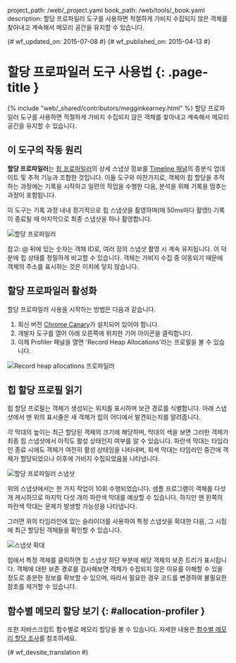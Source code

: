 project_path: /web/_project.yaml
book_path: /web/tools/_book.yaml
description: 할당 프로파일러 도구를 사용하면 적절하게 가비지 수집되지 않은 객체를 찾아내고 계속해서 메모리 공간을 유지할 수 있습니다.

{# wf_updated_on: 2015-07-08 #}
{# wf_published_on: 2015-04-13 #}

# 할당 프로파일러 도구 사용법 {: .page-title }

{% include "web/_shared/contributors/megginkearney.html" %}
할당 프로파일러 도구를 사용하면 적절하게 가비지 수집되지 않은 객체를 찾아내고 계속해서 메모리 공간을 유지할 수 있습니다.


## 이 도구의 작동 원리

**할당 프로파일러**는
[힙 프로파일러](/web/tools/chrome-devtools/profile/memory-problems/heap-snapshots)의
상세 스냅샷 정보를
[Timeline 패널](/web/tools/chrome-devtools/profile/evaluate-performance/timeline-tool)의 증분식 업데이트 및 추적 기능과 조합한 것입니다.
이들 도구와 마찬가지로, 객체의 힙 할당을 추적하는 과정에는 기록을 시작하고
일련의 작업을 수행한 다음, 분석을 위해 기록을 멈추는 과정이 포함됩니다.

이 도구는 기록 과정 내내 정기적으로 힙 스냅샷을 촬영하며(매 50ms마다 촬영!) 기록이 종료될 때 마지막으로 최종 스냅샷을 하나 촬영합니다.

![할당 프로파일러](imgs/object-tracker.png)

참고: @ 뒤에 있는 숫자는 객체 ID로, 여러 장의 스냅샷 촬영 시 계속 유지됩니다. 이 덕분에 힙 상태를 정밀하게 비교할 수 있습니다. 객체는 가비지 수집 중 이동되기 때문에 객체의 주소를 표시하는 것은 이치에 닿지 않습니다.

## 할당 프로파일러 활성화

할당 프로파일러 사용을 시작하는 방법은 다음과 같습니다.

1. 최신 버전 [Chrome Canary](https://www.google.com/intl/en/chrome/browser/canary.html)가 설치되어 있어야 합니다.
2. 개발자 도구를 열어 아래 오른쪽에 위치한 기어 아이콘을 클릭합니다. 
3. 이제 Profiler 패널을 열면 'Record Heap Allocations'라는 프로필을 볼 수 있습니다.

![Record heap allocations 프로파일러](imgs/record-heap.png)

## 힙 할당 프로필 읽기

힙 할당 프로필는 객체가 생성되는 위치를 표시하며 보관 경로를 식별합니다. 
아래 스냅샷에서 맨 위의 표시줄은 새 객체가 힙의 어디에서 발견되는지를 알려줍니다.

각 막대의 높이는 최근 할당된 객체의 크기에 해당하며, 
막대의 색을 보면 그러한 객체가 최종 힙 스냅샷에서 아직도 활성 상태인지 여부를 알 수 있습니다. 
파란색 막대는 타임라인 종료 시에도 객체가 여전히 활성 상태임을 나타내며, 
회색 막대는 타임라인 중간에 객체가 할당되었으나
이후에 가비지 수집되었음을 나타냅니다.

![할당 프로파일러 스냅샷](imgs/collected.png)

위의 스냅샷에서는 한 가지 작업이 10회 수행되었습니다.
샘플 프로그램이 객체를 다섯 개 캐시하므로 마지막 다섯 개의 파란색 막대를 예상할 수 있습니다.
하지만 맨 왼쪽의 파란색 막대는 문제가 발생할 가능성을 나타냅니다.

그러면 위의 타임라인에 있는 슬라이더를 사용하여 특정 스냅샷을 확대한 다음, 
그 시점에 최근 할당된 객체들을 확인할 수 있습니다.

![스냅샷 확대](imgs/sliders.png)

힙에서 특정 객체를 클릭하면 힙 스냅샷 하단 부분에 해당 객체의 보존 트리가 표시됩니다. 객체에 대한 보존 경로를 검사해보면 객체가 수집되지 않은 이유를 이해할 수 있을 정도로 충분한 정보를 확보할 수 있으며, 따라서 필요한 경우 코드를 변경하여 불필요한 참조를 제거할 수 있습니다.

## 함수별 메모리 할당 보기 {: #allocation-profiler }

또한 자바스크립트 함수별로 메모리 할당을 볼 수 있습니다. 자세한 내용은
[함수별 메모리 할당 조사](index#allocation-profile)를
참조하세요.


{# wf_devsite_translation #}
